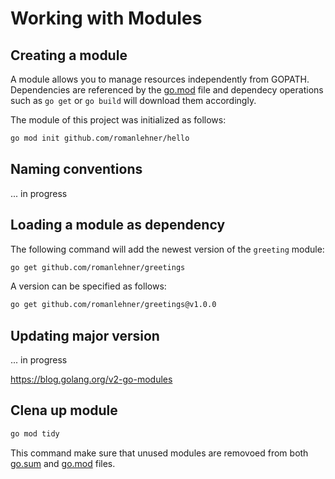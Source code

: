 # Working with Modules

## Creating a module

A module allows you to manage resources independently from GOPATH. Dependencies are referenced by the [go.mod](go.mod) file and dependecy operations such as `go get` or `go build` will download them accordingly. 

The module of this project was initialized as follows:

```bash
go mod init github.com/romanlehner/hello
```

## Naming conventions

... in progress

## Loading a module as dependency

The following command will add the newest version of the `greeting` module:

```bash
go get github.com/romanlehner/greetings
```

A version can be specified as follows:

```bash
go get github.com/romanlehner/greetings@v1.0.0
```

## Updating major version

... in progress

https://blog.golang.org/v2-go-modules

## Clena up module

```bash
go mod tidy
```
This command make sure that unused modules are removoed from both [go.sum](go.sum) and [go.mod](go.mod) files. 